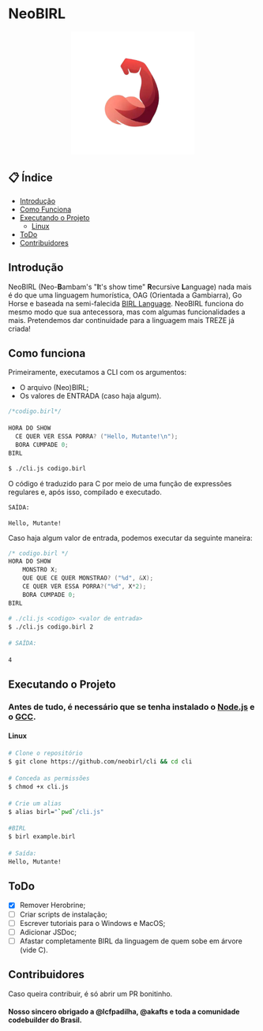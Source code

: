 
# NeoBIRL

<div align=center>
<img src="https://raw.githubusercontent.com/neobirl/docs/main/assets/birl-logo.png" width=250/>
</div>

## 📋 Índice

- [Introdução](#introdução)
- [Como Funciona](#como-funciona)
- [Executando o Projeto](#executando-o-projeto)
	- [Linux](#linux)
- [ToDo](#todo)
- [Contribuidores](#contribuidores)


## Introdução

NeoBIRL (Neo-<b>B</b>ambam's "<b>I</b>t's show time" <b>R</b>ecursive <b>L</b>anguage) nada mais é do que uma linguagem humorística, OAG (Orientada a Gambiarra), Go Horse e baseada na semi-falecida <a href="https://github.com/birl-language/" target="_blank">BIRL Language</a>. NeoBIRL funciona do mesmo modo que sua antecessora, mas com algumas funcionalidades a mais. Pretendemos dar continuidade para a linguagem mais TREZE já criada!

## Como funciona

Primeiramente, executamos a CLI com os argumentos:
- O arquivo (Neo)BIRL;
- Os valores de ENTRADA (caso haja algum).

```C
/*codigo.birl*/

HORA DO SHOW
  CE QUER VER ESSA PORRA? ("Hello, Mutante!\n");
  BORA CUMPADE 0;
BIRL
```

```bash
$ ./cli.js codigo.birl
```

O código é traduzido para C por meio de uma função de expressões regulares e, após isso, compilado e executado. 
```
SAÍDA:

Hello, Mutante!
```
Caso haja algum valor de entrada, podemos executar da seguinte maneira:
```C
/* codigo.birl */
HORA DO SHOW
    MONSTRO X;
    QUE QUE CE QUER MONSTRAO? ("%d", &X);
    CE QUER VER ESSA PORRA?("%d", X*2);
    BORA CUMPADE 0;
BIRL
```
```bash
# ./cli.js <codigo> <valor de entrada>
$ ./cli.js codigo.birl 2

# SAÍDA:

4
```



## Executando o Projeto
### Antes de tudo, é necessário que se tenha instalado o <a href="https://nodejs.org/" target="_blank">Node.js</a> e o <a href="https://gcc.gnu.org/" target="_blank">GCC</a>.
#### Linux

```bash 
# Clone o repositório
$ git clone https://github.com/neobirl/cli && cd cli

# Conceda as permissões
$ chmod +x cli.js

# Crie um alias
$ alias birl="`pwd`/cli.js"

#BIRL
$ birl example.birl

# Saída:
Hello, Mutante!
```

## ToDo
- [x] Remover Herobrine;
- [ ] Criar scripts de instalação; 
- [ ] Escrever tutoriais para o Windows e MacOS;
- [ ] Adicionar JSDoc;
- [ ] Afastar completamente BIRL da linguagem de quem sobe em árvore (vide C).

## Contribuidores

Caso queira contribuir, é só abrir um PR bonitinho.

<h4>Nosso sincero obrigado a @lcfpadilha, @akafts e toda a comunidade codebuilder do Brasil.</h4>
